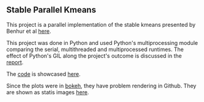 ## Stable Parallel Kmeans
This project is a parallel implementation of the stable kmeans presented by Benhur et al [here](http://psb.stanford.edu/psb-online/proceedings/psb02/benhur.pdf).

This project was done in Python and used Python's multiprocessing module comparing the serial, multithreaded and multiprocessed runtimes. The effect of Python's GIL along the project's outcome is discussed in the [report](https://github.com/plumSemPy/parallel_kmeans/blob/master/report/parallel-kmeans.pdf).

The [code](https://github.com/plumSemPy/parallel_kmeans/blob/master/code/stable_kmeans.py) is showcased [here](https://github.com/plumSemPy/parallel_kmeans/blob/master/code/Plots_better.ipynb). 

Since the plots were in [bokeh](http://bokeh.pydata.org/en/latest/), they have problem rendering in Github. They are shown as statis images [here](https://github.com/plumSemPy/parallel_kmeans/tree/master/Figures).

